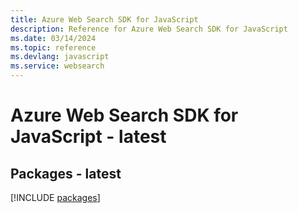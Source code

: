 ```yaml
---
title: Azure Web Search SDK for JavaScript
description: Reference for Azure Web Search SDK for JavaScript
ms.date: 03/14/2024
ms.topic: reference
ms.devlang: javascript
ms.service: websearch
---
```

# Azure Web Search SDK for JavaScript - latest
## Packages - latest
[!INCLUDE [packages](web-search-index.md)]